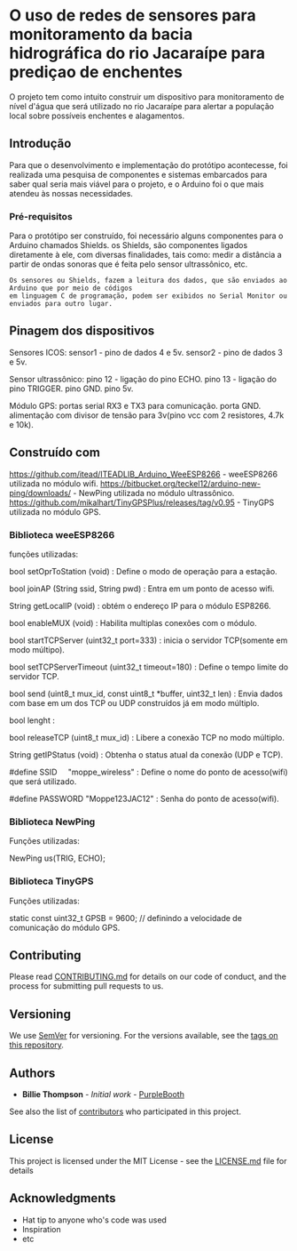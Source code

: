 # O uso de redes de sensores para monitoramento da bacia hidrográfica do rio Jacaraípe para prediçao de enchentes

O projeto tem como intuito construir um dispositivo para monitoramento de nível d'água que será utilizado no rio Jacaraípe para alertar a população local sobre possíveis enchentes e alagamentos. 

## Introdução

Para que o desenvolvimento e implementação do protótipo acontecesse, foi realizada uma pesquisa de componentes e sistemas embarcados para saber qual seria mais viável para o projeto, e o Arduino foi o que mais atendeu às nossas necessidades.

### Pré-requisitos

Para o protótipo ser construído, foi necessário alguns componentes para o Arduino chamados Shields. os Shields, são componentes ligados diretamente à ele, com diversas finalidades, tais como: medir a distância a partir de ondas sonoras que é feita pelo sensor ultrassônico, etc.

```
Os sensores ou Shields, fazem a leitura dos dados, que são enviados ao Arduino que por meio de códigos
em linguagem C de programação, podem ser exibidos no Serial Monitor ou enviados para outro lugar.
```

## Pinagem dos dispositivos

Sensores ICOS:
sensor1 - pino de dados 4 e 5v.
sensor2 - pino de dados 3 e 5v.

Sensor ultrassônico:
pino 12 - ligação do pino ECHO.
pino 13 - ligação do pino TRIGGER.
pino GND.
pino 5v.

Módulo GPS:
portas serial RX3 e TX3 para comunicação.
porta GND.
alimentação com divisor de tensão para 3v(pino vcc com 2 resistores, 4.7k e 10k).

## Construído com

https://github.com/itead/ITEADLIB_Arduino_WeeESP8266 - weeESP8266 utilizada no módulo wifi.
https://bitbucket.org/teckel12/arduino-new-ping/downloads/ - NewPing utilizada no módulo ultrassônico.
https://github.com/mikalhart/TinyGPSPlus/releases/tag/v0.95 - TinyGPS utilizada no módulo GPS.


### Biblioteca weeESP8266

funções utilizadas:

bool 	setOprToStation (void) : Define o modo de operação para a estação.

bool 	joinAP (String ssid, String pwd) : Entra em um ponto de acesso wifi.

String 	getLocalIP (void) : obtém o endereço IP para o módulo ESP8266.

bool 	enableMUX (void) : Habilita multiplas conexões com o módulo.

bool 	startTCPServer (uint32_t port=333) : inicia o servidor TCP(somente em modo múltipo).

bool 	setTCPServerTimeout (uint32_t timeout=180) : Define o tempo limite do servidor TCP.

bool 	send (uint8_t mux_id, const uint8_t *buffer, uint32_t len) : Envia dados com base em um dos TCP ou UDP construídos já em modo múltiplo.

bool lenght :

bool 	releaseTCP (uint8_t mux_id) : Libere a conexão TCP no modo múltiplo.

String 	getIPStatus (void) : Obtenha o status atual da conexão (UDP e TCP).

#define SSID     "moppe_wireless" : Define o nome do ponto de acesso(wifi) que será utilizado.

#define PASSWORD "Moppe123JAC12" : Senha do ponto de acesso(wifi).

### Biblioteca NewPing

Funções utilizadas:

NewPing us(TRIG, ECHO);

### Biblioteca TinyGPS

Funções utilizadas:

static const uint32_t GPSB = 9600; // definindo a velocidade de comunicação do módulo GPS.


## Contributing

Please read [CONTRIBUTING.md](https://gist.github.com/PurpleBooth/b24679402957c63ec426) for details on our code of conduct, and the process for submitting pull requests to us.

## Versioning

We use [SemVer](http://semver.org/) for versioning. For the versions available, see the [tags on this repository](https://github.com/your/project/tags). 

## Authors

* **Billie Thompson** - *Initial work* - [PurpleBooth](https://github.com/PurpleBooth)

See also the list of [contributors](https://github.com/your/project/contributors) who participated in this project.

## License

This project is licensed under the MIT License - see the [LICENSE.md](LICENSE.md) file for details

## Acknowledgments

* Hat tip to anyone who's code was used
* Inspiration
* etc
